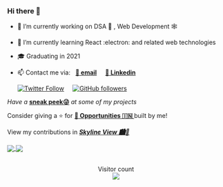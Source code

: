 ### Hi there 👋

- 🔭 I’m currently working on DSA 🧩 , Web Development 🕸

- 🌱 I’m currently learning React :electron: and related web technologies

- 🎓 Graduating in 2021

- 📫 Contact me via: &nbsp; **[📧 email](mailto:email.hiteshkumar@gmail.com)** &nbsp; &nbsp; **[💼 Linkedin](https://www.linkedin.com/in/heroichitesh/)**

  [![Twitter Follow](https://img.shields.io/twitter/follow/HeroicHitesh?style=social)](https://twitter.com/HeroicHitesh) &nbsp;&nbsp;&nbsp; [![GitHub followers](https://img.shields.io/github/followers/HeroicHitesh?label=Follow%20%40HeroicHitesh&style=social)](https://github.com/HeroicHitesh)

*Have a* **[sneak peek😜](https://github.com/HeroicHitesh/HeroicHitesh/blob/master/PROJECTS.md)** *at some of my projects*

Consider giving a ⭐️ for **[ 💼 Opportunities 🇮🇳 ](https://github.com/HeroicHitesh/Opportunities)** built by me!

View my contributions in ***[Skyline View 🏙🌇 ](https://skyline.github.com/heroichitesh/2020)***

<a href="https://skyline.github.com/heroichitesh/2020">
  <img align="center" src="https://github-readme-stats.vercel.app/api?username=HeroicHitesh&show_icons=true&count_private=true&theme=chartreuse-dark&line_height=20" />
</a>
<a href="https://skyline.github.com/heroichitesh/2020">
  <img align="center" src="https://github-readme-stats.vercel.app/api/top-langs/?username=HeroicHitesh&theme=chartreuse-dark&layout=compact" />
</a>

<p align="center"> 
  <br>Visitor count<br>
  <img src="https://profile-counter.glitch.me/HeroicHitesh/count.svg" />
</p>
